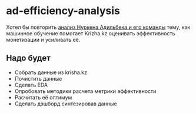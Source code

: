 # ad-efficiency-analysis

Хотел бы повторить [анализ Нуркена Адильбека и его команды](https://www.youtube.com/watch?v=-r3VsiWfZsw) тему, как машинное обучение помогает Krizha.kz оценивать эффективность монетизации и усиливать её.

## Надо будет
- Собрать данные из krisha.kz
- Почистить данные
- Сделать EDA
- Опробовать  методики расчета метрики эффективности 
- Расчитать её оптимум
- Сделать дэшборд синтезировав данные
